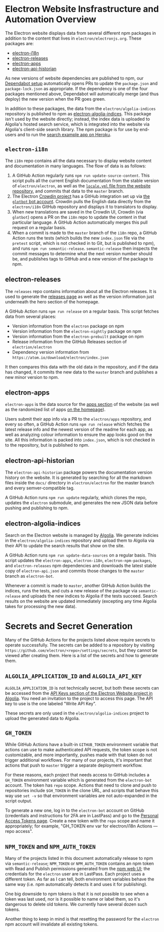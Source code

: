 # Electron Website Insfrastructure and Automation Overview

The Electron website displays data from several different npm packages in addition to the content that lives in `electron/electronjs.org`. These packages are:

* [electron-i18n](https://www.npmjs.com/package/electron-i18n)
* [electron-releases](https://www.npmjs.com/package/electron-releases)
* [electron-apps](https://www.npmjs.com/package/electron-apps)
* [electron-api-historian](https://www.npmjs.com/package/electron-api-historian)

As new versions of website dependencies are published to npm, our [Dependabot setup](https://app.dependabot.com/accounts/electron/projects/11963) automatically opens PRs to update the `package.json` and `package-lock.json` as appropriate. If the dependency is one of the four packages mentioned above, Dependabot will automatically merge (and thus deploy) the new version when the PR goes green.

In addition to these packages, the data from the `electron/algolia-indices` repository is published to npm as [electron-algolia-indices](https://www.npmjs.com/package/electron-algolia-indices). This package isn't used by the website directly; instead, the index data is uploaded to Algolia's hosted search service, which is integrated into the website via Algolia's client-side search library. The npm package is for use by end-users and to run the [search example app on Heroku](https://electron-algolia.herokuapp.com/).

## `electron-i18n`

The `i18n` repo contains all the data necessary to display website content and documentation in many languages. The flow of data is as follows:

1. A GitHub Action regularly runs `npm run update-source-content`. This script pulls all the current English documentation from the stable version of `electron/electron`, as well as the [`locale.yml` file from the website repository](https://github.com/electron/electronjs.org/blob/master/data/locale.yml), and commits that data to the `master` branch.
2. The Electron [Crowdin project](https://crowdin.com/project/electron) has a GitHub integration set up via [the `glotbot` bot account](https://github.com/glotbot). Crowdin pulls the English data directly from the `electron/i18n` GitHub repository and displays it to translators to display.
3. When new translations are saved in the Crowdin UI, Crowdin (via `glotbot`) opens a PR on the `i18n` repo to update the content in that particular language. A GitHub Action automatically merges this pull request on a regular basis.
4. When a commit is made to the `master` branch of the `i18n` repo, a GitHub Action runs the tests (which builds the new `index.json` file via the `pretest` script, which is not checked in to Git, but is published to npm), and runs `npm run semantic-release`. `semantic-release` then inspects the commit messages to determine what the next version number should be, and publishes tags to GitHub and a new version of the package to npm.

## electron-releases

The `releases` repo contains information about all the Electron releases. It is used to generate the [releases page](https://electronjs.org/releases/stable) as well as the version information just underneath the hero section of the homepage.

A GitHub Action runs `npm run release` on a regular basis. This script fetches data from several places:

* Version information from the `electron` package on npm
* Version information from the `electron-nightly` package on npm
* Version information from the `electron-prebuilt` package on npm
* Release information from the GitHub Releases section of `electrion/electron`
* Dependency version information from `https://atom.io/download/electron/index.json`

It then compares this data with the old data in the repository, and if the data has changed, it commits the new data to the `master` branch and publishes a new minor version to npm.

## electron-apps

`electron-apps` is the data source for the [apps section](https://electronjs.org/apps) of the website (as well as the randomized list of apps [on the homepage](https://electronjs.org/#apps)).

Users submit their app info via a PR to the `electron/apps` repository, and every so often, a GitHub Action runs `npm run release` which fetches the latest release info and the newest version of the readme for each app, as well as analyzing colour information to ensure the app looks good on the site. All this information is packed into `index.json`, which is not checked in to the repository, but is published to npm.

## electron-api-historian

The `electron-api-historian` package powers the documentation version history on the website. It is generated by searching for all the markdown files inside the `docs/` directory in `electron/electron` for the master branch and every semver-compatible tag.

A GitHub Action runs `npm run update` regularly, which clones the repo, updates the `electron` submodule, and generates the new JSON data before pushing and publishing to npm.

## electron-algolia-indices

Search on the Electron website is managed by [Algolia](https://www.algolia.com/). We generate indicies in the `electron/algolia-indices` repository and upload them to Algolia via their API to update the search results that show on the site.

A GitHub Action runs `npm run update-data-sources` on a regular basis. This script updates the `electron-apps`, `electron-i18n`, `electron-npm-packages`, and `electron-releases` npm dependencies and downloads the latest stable copy of `electron-api.json` and commits those changes to the `master` branch as `electron-bot`.

Whenever a commit is made to `master`, another GitHub Action builds the indices, runs the tests, and cuts a new release of the package via `semantic-release` and uploads the new indices to Algolia if the tests succeed. Search results on the website are updated immediately (excepting any time Algolia takes for processing the new data).

# Secrets and Secret Generation

Many of the GitHub Actions for the projects listed above require secrets to operate successfully. The secrets can be added to a repository by visiting `https://github.com/electron/<repo>/settings/secrets`, but they cannot be viewed after creating them. Here is a list of the secrets and how to generate them.

## `ALGOLIA_APPLICATION_ID` and `ALGOLIA_API_KEY`

`ALGOLIA_APPLICATION_ID` is not technically secret, but both these secrets can be accessed from the [API Keys section of the Electron Website project in Algolia](https://www.algolia.com/apps/L9LD9GHGQJ/api-keys/all). You need an invitation to the project to access this page. The API key to use is the one labeled "Write API Key".

These secrets are only used in the `electron/algolia-indices` project to upload the generated data to Algolia.

## `GH_TOKEN`

While GitHub Actions have a built-in `GITHUB_TOKEN` environment variable that actions can use to make authenticated API requests, the token scope is not customizable, and more importantly, pushes made with that token do not trigger additional workflows. For many of our projects, it's important that actions that push to `master` trigger a separate deployment workflow.

For these reasons, each project that needs access to GitHub includes a `GH_TOKEN` environment variable which is generated from the `electron-bot` account. The token has `repo` scope. Actions that need to clone and push to repositories include `$GH_TOKEN` in the clone URL, and scripts that behave this way use `set -v` so that environment variables are not auto-expanded in the script output.

To generate a new one, log in to the `electron-bot` account on GitHub (credentials and instructions for 2FA are in LastPass) and go to the [Personal Access Tokens page](https://github.com/settings/tokens). Create a new token with the `repo` scope and name it appropriately; for example, "GH_TOKEN env var for electron/i18n Actions — repo access".

## `NPM_TOKEN` and `NPM_AUTH_TOKEN`

Many of the projects listed in this document automatically release to npm via `semantic-release`; `NPM_TOKEN` or `NPM_AUTH_TOKEN` contains an npm token with Read and Publish permissions generated from the [npm web UI](https://www.npmjs.com/settings/electron/tokens); the credentials for the `electron` user are in LastPass. Each project uses a different token. As far as I can tell, both environment variables behave the same way (i.e. npm automatically detects it and uses it for publishing).

One big downside to npm tokens is that it is not possible to see when a token was last used, nor is it possible to name or label them, so it's dangerous to delete old tokens. We currently have several dozen such tokens.

Another thing to keep in mind is that resetting the password for the `electron` npm account will invalidate all existing tokens.
